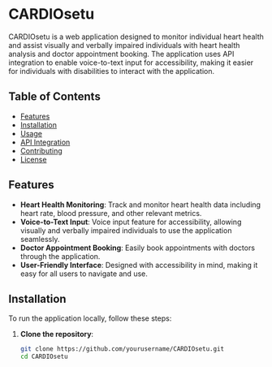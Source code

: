 # CARDIOsetu

CARDIOsetu is a web application designed to monitor individual heart health and assist visually and verbally impaired individuals with heart health analysis and doctor appointment booking. The application uses API integration to enable voice-to-text input for accessibility, making it easier for individuals with disabilities to interact with the application.

## Table of Contents

- [Features](#features)
- [Installation](#installation)
- [Usage](#usage)
- [API Integration](#api-integration)
- [Contributing](#contributing)
- [License](#license)

## Features

- **Heart Health Monitoring**: Track and monitor heart health data including heart rate, blood pressure, and other relevant metrics.
- **Voice-to-Text Input**: Voice input feature for accessibility, allowing visually and verbally impaired individuals to use the application seamlessly.
- **Doctor Appointment Booking**: Easily book appointments with doctors through the application.
- **User-Friendly Interface**: Designed with accessibility in mind, making it easy for all users to navigate and use.

## Installation

To run the application locally, follow these steps:

1. **Clone the repository**:
   ```bash
   git clone https://github.com/yourusername/CARDIOsetu.git
   cd CARDIOsetu
